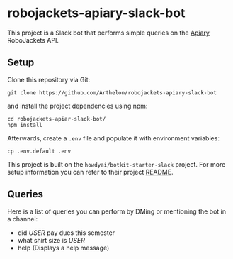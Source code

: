 # robojackets-apiary-slack-bot

This project is a Slack bot that performs simple queries on the [Apiary](https://github.com/robojackets/apiary) RoboJackets API.

## Setup

Clone this repository via Git:

```
git clone https://github.com/Arthelon/robojackets-apiary-slack-bot
```

and install the project dependencies using npm:

```
cd robojackets-apiar-slack-bot/
npm install
```

Afterwards, create a `.env` file and populate it with environment variables:

```
cp .env.default .env
```

This project is built on the `howdyai/botkit-starter-slack` project. For more setup information you can refer to their project [README](https://github.com/howdyai/botkit-starter-slack).

## Queries

Here is a list of queries you can perform by DMing or mentioning the bot in a channel:

-   did _*USER*_ pay dues this semester
-   what shirt size is _*USER*_
-   help (Displays a help message)
